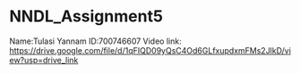 # NNDL_Assignment5
Name:Tulasi Yannam
ID:700746607
Video link:
https://drive.google.com/file/d/1qFIQD09yQsC4Od6GLfxupdxmFMs2JlkD/view?usp=drive_link
